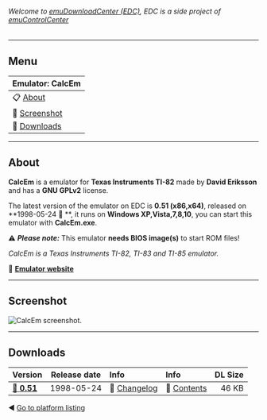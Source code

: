 ###### Welcome to [emuDownloadCenter (EDC)](https://github.com/PhoenixInteractiveNL/emuDownloadCenter/wiki/), EDC is a side project of [emuControlCenter](https://github.com/PhoenixInteractiveNL/emuControlCenter/wiki/)
***
## Menu
| **Emulator: CalcEm** |
|:---------|
| :clipboard: [About](#about) |
| :sunrise: [Screenshot](#screenshot) |
| :floppy_disk: [Downloads](#downloads) |
***
## About
**CalcEm** is a emulator for **Texas Instruments TI-82** made by **David Eriksson** and has a **GNU GPLv2** license.

The latest version of the emulator on EDC is **0.51 (x86,x64)**, released on **1998-05-24 :triangular_flag_on_post: **, it runs on **Windows XP,Vista,7,8,10**, you can start this emulator with **CalcEm.exe**.

:warning: _**Please note:**_ This emulator **needs BIOS image(s)** to start ROM files!

_CalcEm is a Texas Instruments TI-82, TI-83 and TI-85 emulator._

:link: [**Emulator website**](http://calcem.sourceforge.net/calcem/)
***
## Screenshot
![](https://raw.githubusercontent.com/PhoenixInteractiveNL/emuDownloadCenter/master/hooks/calcem/screen.jpg "CalcEm screenshot.")
***
## Downloads
| Version  | Release date  | Info       | Info       | DL Size    |
|:---------|:-------------:|:-----------|:-----------|-----------:|
| [:floppy_disk: **0.51**](https://github.com/PhoenixInteractiveNL/edc-repo0005/raw/master/calcem/0.51.7z) | 1998-05-24 | :page_facing_up: [Changelog](https://github.com/PhoenixInteractiveNL/edc-repo0005/blob/master/calcem/0.51_changelog.txt) | :mag_right: [Contents](https://github.com/PhoenixInteractiveNL/edc-repo0005/blob/master/calcem/0.51_contents.txt) | 46 KB |

:arrow_backward: [Go to platform listing](https://github.com/PhoenixInteractiveNL/emuDownloadCenter/wiki/EDC-Platform-List)
